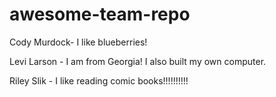 # awesome-team-repo

Cody Murdock- I like blueberries!


Levi Larson - I am from Georgia! I also built my own computer.

Riley Slik - I like reading comic books!!!!!!!!!!

